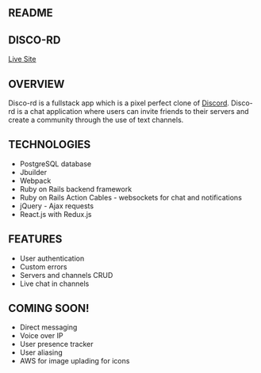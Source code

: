 ## README

## DISCO-RD
[Live Site](https://disco-rd.herokuapp.com/)

## OVERVIEW
Disco-rd is a fullstack app which is a pixel perfect clone of [Discord](https://discordapp.com/). Disco-rd is a chat application where users can invite friends to their servers and create a community through the use of text channels.

## TECHNOLOGIES
* PostgreSQL database
* Jbuilder
* Webpack
* Ruby on Rails backend framework
* Ruby on Rails Action Cables - websockets for chat and notifications
* jQuery - Ajax requests
* React.js with Redux.js

## FEATURES
* User authentication
* Custom errors
* Servers and channels CRUD
* Live chat in channels

## COMING SOON!
* Direct messaging
* Voice over IP
* User presence tracker
* User aliasing
* AWS for image uplading for icons
